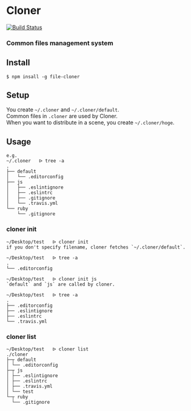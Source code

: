 # Cloner

[![Build Status](https://travis-ci.org/abouthiroppy/cloner.svg?branch=master)](https://travis-ci.org/abouthiroppy/cloner)

### Common files management system

## Install
`$ npm insall -g file-cloner`

## Setup
You create `~/.cloner` and `~/.cloner/default`.   
Common files in `.cloner` are used by Cloner.   
When you want to distribute in a scene, you create `~/.cloner/hoge`.

## Usage
```
e.g.
~/.cloner   ᐅ tree -a
.
├── default
│   └── .editorconfig
├── js
│   ├── .eslintignore
│   ├── .eslintrc
│   ├── .gitignore
│   └── .travis.yml
└── ruby
    └── .gitignore

```

### cloner init
```
~/Desktop/test   ᐅ cloner init   
if you don't specify filename, cloner fetches `~/.cloner/default`.

~/Desktop/test   ᐅ tree -a
.
└── .editorconfig

~/Desktop/test   ᐅ cloner init js
`default` and `js` are called by cloner.

~/Desktop/test   ᐅ tree -a
.
├── .editorconfig
├── .eslintignore
├── .eslintrc
└── .travis.yml
```

### cloner list
```
~/Desktop/test   ᐅ cloner list
./cloner
├─┬ default
│ └── .editorconfig
├─┬ js
│ ├── .eslintignore
│ ├── .eslintrc
│ ├── .travis.yml
│ └── test
└─┬ ruby
  └── .gitignore
```
